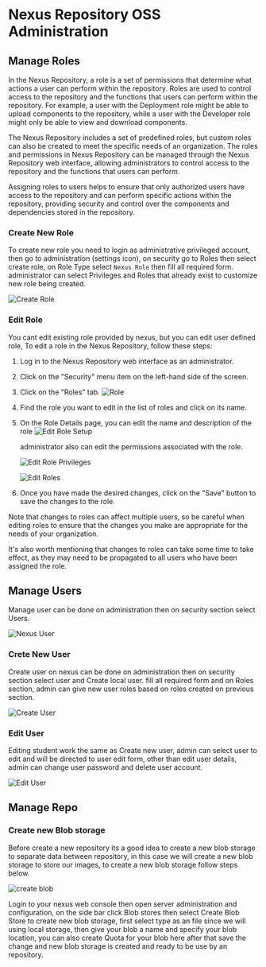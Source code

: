 # Nexus Repository OSS Administration

## Manage Roles

In the Nexus Repository, a role is a set of permissions that determine what actions a user can perform within the repository. Roles are used to control access to the repository and the functions that users can perform within the repository. For example, a user with the Deployment role might be able to upload components to the repository, while a user with the Developer role might only be able to view and download components.

The Nexus Repository includes a set of predefined roles, but custom roles can also be created to meet the specific needs of an organization. The roles and permissions in Nexus Repository can be managed through the Nexus Repository web interface, allowing administrators to control access to the repository and the functions that users can perform.

Assigning roles to users helps to ensure that only authorized users have access to the repository and can perform specific actions within the repository, providing security and control over the components and dependencies stored in the repository.

### Create New Role

To create new role you need to login as administrative privileged account, then go to administration (settings icon), on security go to Roles then select create role, on Role Type select `Nexus Role` then fill all required form. administrator can select Privileges and Roles that already exist to customize new role being created.

![Create Role](/Chapter-3-Nexus/img/nexus-create-roles.gif)

### Edit Role

You cant edit existing role provided by nexus, but you can edit user defined role, To edit a role in the Nexus Repository, follow these steps:

1. Log in to the Nexus Repository web interface as an administrator.
2. Click on the "Security" menu item on the left-hand side of the screen.
3. Click on the "Roles" tab.
    ![Role](/Chapter-3-Nexus/img/nexus-edit-role-home.png)
4. Find the role you want to edit in the list of roles and click on its name.
5. On the Role Details page, you can edit the name and description of the role
    ![Edit Role Setup](/Chapter-3-Nexus/img/nexus-edit-role.png)

    administrator also can edit the permissions associated with the role.

    ![Edit Role Privileges](/Chapter-3-Nexus/img/nexus-edit-role2.png)

    ![Edit Roles](/Chapter-3-Nexus/img/nexus-edit-role3.png)

6. Once you have made the desired changes, click on the "Save" button to save the changes to the role.

Note that changes to roles can affect multiple users, so be careful when editing roles to ensure that the changes you make are appropriate for the needs of your organization.

It's also worth mentioning that changes to roles can take some time to take effect, as they may need to be propagated to all users who have been assigned the role.

## Manage Users

Manage user can be done on administration then on security section select Users.

![Nexus User](/Chapter-3-Nexus/img/nexus-user.png)

### Crete New User

Create user on nexus can be done on administration then on security section select user and Create local user. fill all required form and on Roles section, admin can give new user roles based on roles created on previous section.

![Create User](/Chapter-3-Nexus/img/nexus-create-user.gif)

### Edit User

Editing student work the same as Create new user, admin can select user to edit and will be directed to user edit form, other than edit user details, admin can change user password and delete user account.

![Edit User](/Chapter-3-Nexus/img/nexus-edit-user.png)

## Manage Repo

### Create new Blob storage

Before create a new repository its a good idea to create a new blob storage to separate data between repository, in this case we will create a new blob storage to store our images, to create a new blob storage follow steps below.

![create blob](/Chapter-3-Nexus/img/nexus-blob.gif)

Login to your nexus web console then open server administration and configuration, on the side bar click Blob stores then select Create Blob Store to create new blob storage, first select type as an file since we will using local storage, then give your blob a name and specify your blob location, you can also create Quota for your blob here after that save the change and new blob storage is created and ready to be use by an repository.